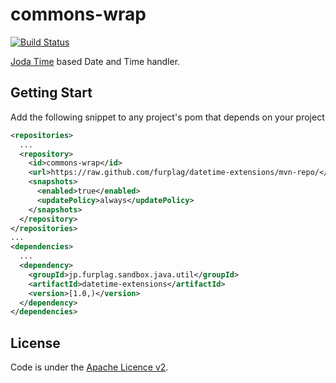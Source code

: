 # commons-wrap
[![Build Status](https://travis-ci.org/furplag/datetime-extensions.svg?branch=master)](https://travis-ci.org/furplag/datetime-extensions)

[Joda Time](http://www.joda.org/joda-time/) based Date and Time handler.

## Getting Start
Add the following snippet to any project's pom that depends on your project
```xml
<repositories>
  ...
  <repository>
    <id>commons-wrap</id>
    <url>https://raw.github.com/furplag/datetime-extensions/mvn-repo/</url>
    <snapshots>
      <enabled>true</enabled>
      <updatePolicy>always</updatePolicy>
    </snapshots>
  </repository>
</repositories>
...
<dependencies>
  ...
  <dependency>
    <groupId>jp.furplag.sandbox.java.util</groupId>
    <artifactId>datetime-extensions</artifactId>
    <version>[1.0,)</version>
  </dependency>
</dependencies>
```

## License
Code is under the [Apache Licence v2](LICENCE).
